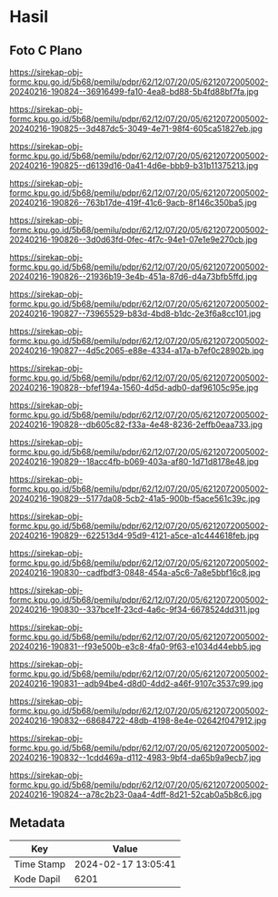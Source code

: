 # Hasil

## Foto C Plano

https://sirekap-obj-formc.kpu.go.id/5b68/pemilu/pdpr/62/12/07/20/05/6212072005002-20240216-190824--36916499-fa10-4ea8-bd88-5b4fd88bf7fa.jpg

https://sirekap-obj-formc.kpu.go.id/5b68/pemilu/pdpr/62/12/07/20/05/6212072005002-20240216-190825--3d487dc5-3049-4e71-98f4-605ca51827eb.jpg

https://sirekap-obj-formc.kpu.go.id/5b68/pemilu/pdpr/62/12/07/20/05/6212072005002-20240216-190825--d6139d16-0a41-4d6e-bbb9-b31b11375213.jpg

https://sirekap-obj-formc.kpu.go.id/5b68/pemilu/pdpr/62/12/07/20/05/6212072005002-20240216-190826--763b17de-419f-41c6-9acb-8f146c350ba5.jpg

https://sirekap-obj-formc.kpu.go.id/5b68/pemilu/pdpr/62/12/07/20/05/6212072005002-20240216-190826--3d0d63fd-0fec-4f7c-94e1-07e1e9e270cb.jpg

https://sirekap-obj-formc.kpu.go.id/5b68/pemilu/pdpr/62/12/07/20/05/6212072005002-20240216-190826--21936b19-3e4b-451a-87d6-d4a73bfb5ffd.jpg

https://sirekap-obj-formc.kpu.go.id/5b68/pemilu/pdpr/62/12/07/20/05/6212072005002-20240216-190827--73965529-b83d-4bd8-b1dc-2e3f6a8cc101.jpg

https://sirekap-obj-formc.kpu.go.id/5b68/pemilu/pdpr/62/12/07/20/05/6212072005002-20240216-190827--4d5c2065-e88e-4334-a17a-b7ef0c28902b.jpg

https://sirekap-obj-formc.kpu.go.id/5b68/pemilu/pdpr/62/12/07/20/05/6212072005002-20240216-190828--bfef194a-1560-4d5d-adb0-daf96105c95e.jpg

https://sirekap-obj-formc.kpu.go.id/5b68/pemilu/pdpr/62/12/07/20/05/6212072005002-20240216-190828--db605c82-f33a-4e48-8236-2effb0eaa733.jpg

https://sirekap-obj-formc.kpu.go.id/5b68/pemilu/pdpr/62/12/07/20/05/6212072005002-20240216-190829--18acc4fb-b069-403a-af80-1d71d8178e48.jpg

https://sirekap-obj-formc.kpu.go.id/5b68/pemilu/pdpr/62/12/07/20/05/6212072005002-20240216-190829--5177da08-5cb2-41a5-900b-f5ace561c39c.jpg

https://sirekap-obj-formc.kpu.go.id/5b68/pemilu/pdpr/62/12/07/20/05/6212072005002-20240216-190829--622513d4-95d9-4121-a5ce-a1c444618feb.jpg

https://sirekap-obj-formc.kpu.go.id/5b68/pemilu/pdpr/62/12/07/20/05/6212072005002-20240216-190830--cadfbdf3-0848-454a-a5c6-7a8e5bbf16c8.jpg

https://sirekap-obj-formc.kpu.go.id/5b68/pemilu/pdpr/62/12/07/20/05/6212072005002-20240216-190830--337bce1f-23cd-4a6c-9f34-6678524dd311.jpg

https://sirekap-obj-formc.kpu.go.id/5b68/pemilu/pdpr/62/12/07/20/05/6212072005002-20240216-190831--f93e500b-e3c8-4fa0-9f63-e1034d44ebb5.jpg

https://sirekap-obj-formc.kpu.go.id/5b68/pemilu/pdpr/62/12/07/20/05/6212072005002-20240216-190831--adb94be4-d8d0-4dd2-a46f-9107c3537c99.jpg

https://sirekap-obj-formc.kpu.go.id/5b68/pemilu/pdpr/62/12/07/20/05/6212072005002-20240216-190832--68684722-48db-4198-8e4e-02642f047912.jpg

https://sirekap-obj-formc.kpu.go.id/5b68/pemilu/pdpr/62/12/07/20/05/6212072005002-20240216-190832--1cdd469a-d112-4983-9bf4-da65b9a9ecb7.jpg

https://sirekap-obj-formc.kpu.go.id/5b68/pemilu/pdpr/62/12/07/20/05/6212072005002-20240216-190824--a78c2b23-0aa4-4dff-8d21-52cab0a5b8c6.jpg


## Metadata

| Key        | Value               |
| ---------- | ------------------- |
| Time Stamp | 2024-02-17 13:05:41 |
| Kode Dapil | 6201                |



